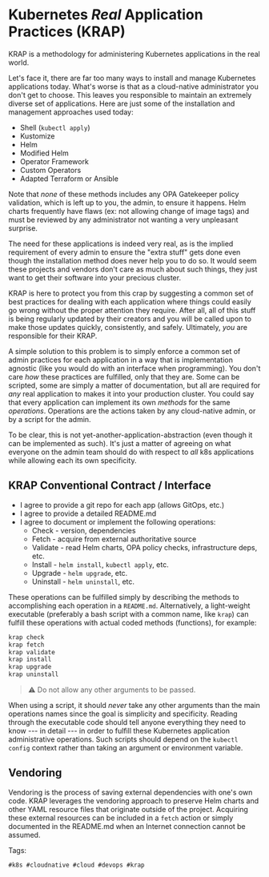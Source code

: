 # Kubernetes *Real* Application Practices (KRAP)

KRAP is a methodology for administering Kubernetes applications in the
real world.

Let's face it, there are far too many ways to install and manage
Kubernetes applications today. What's worse is that as a cloud-native
administrator you don't get to choose. This leaves you responsible to
maintain an extremely diverse set of applications. Here are just some of
the installation and management approaches used today:

* Shell (`kubectl apply`)
* Kustomize
* Helm
* Modified Helm
* Operator Framework
* Custom Operators
* Adapted Terraform or Ansible

Note that *none* of these methods includes any OPA Gatekeeper policy
validation, which is left up to you, the admin, to ensure it happens.
Helm charts frequently have flaws (ex: not allowing change of image tags)
and must be reviewed by any administrator not wanting a very unpleasant
surprise. 

The need for these applications is indeed very real, as is the implied
requirement of every admin to ensure the "extra stuff" gets done even
though the installation method does never help you to do so. It would
seem these projects and vendors don't care as much about such things,
they just want to get their software into your precious cluster.

KRAP is here to protect you from this crap by suggesting a common set of
best practices for dealing with each application where things could
easily go wrong without the proper attention they require. After all,
all of this stuff is being regularly updated by their creators and you
will be called upon to make those updates quickly, consistently, and
safely. Ultimately, *you* are responsible for their KRAP.

A simple solution to this problem is to simply enforce a common set of
admin practices for each application in a way that is implementation
agnostic (like you would do with an interface when programming). You
don't care *how* these practices are fulfilled, only that they are. Some
can be scripted, some are simply a matter of documentation, but all are
required for *any* real application to makes it into your production
cluster. You could say that every application can implement its own
*methods* for the same *operations*. Operations are the actions taken by
any cloud-native admin, or by a script for the admin. 

To be clear, this is not yet-another-application-abstraction (even
though it can be implemented as such). It's just a matter of agreeing on
what everyone on the admin team should do with respect to *all* k8s
applications while allowing each its own specificity.

## KRAP Conventional Contract / Interface

* I agree to provide a git repo for each app (allows GitOps, etc.)
* I agree to provide a detailed README.md
* I agree to document or implement the following operations:
    * Check - version, dependencies
    * Fetch - acquire from external authoritative source
    * Validate - read Helm charts, OPA policy checks, infrastructure deps, etc.
    * Install - `helm install`, `kubectl apply`, etc.
    * Upgrade - `helm upgrade`, etc.
    * Uninstall - `helm uninstall`, etc.

These operations can be fulfilled simply by describing the methods to
accomplishing each operation in a `README.md`. Alternatively,
a light-weight executable (preferably a bash script with a common name,
like `krap`) can fulfill these operations with actual coded methods
(functions), for example:

```bash
krap check
krap fetch
krap validate
krap install
krap upgrade
krap uninstall
```

> ⚠️
> Do not allow any other arguments to be passed.

When using a script, it should *never* take any other arguments than the
main operations names since the goal is simplicity and specificity.
Reading through the executable code should tell anyone everything they
need to know --- in detail --- in order to fulfill these Kubernetes
application administrative operations. Such scripts should depend on the
`kubectl config` context rather than taking an argument or environment
variable.

## Vendoring

Vendoring is the process of saving external dependencies with one's own
code. KRAP leverages the vendoring approach to preserve Helm charts and
other YAML resource files that originate outside of the project.
Acquiring these external resources can be included in a `fetch` action
or simply documented in the README.md when an Internet connection cannot
be assumed.

Tags:

    #k8s #cloudnative #cloud #devops #krap
